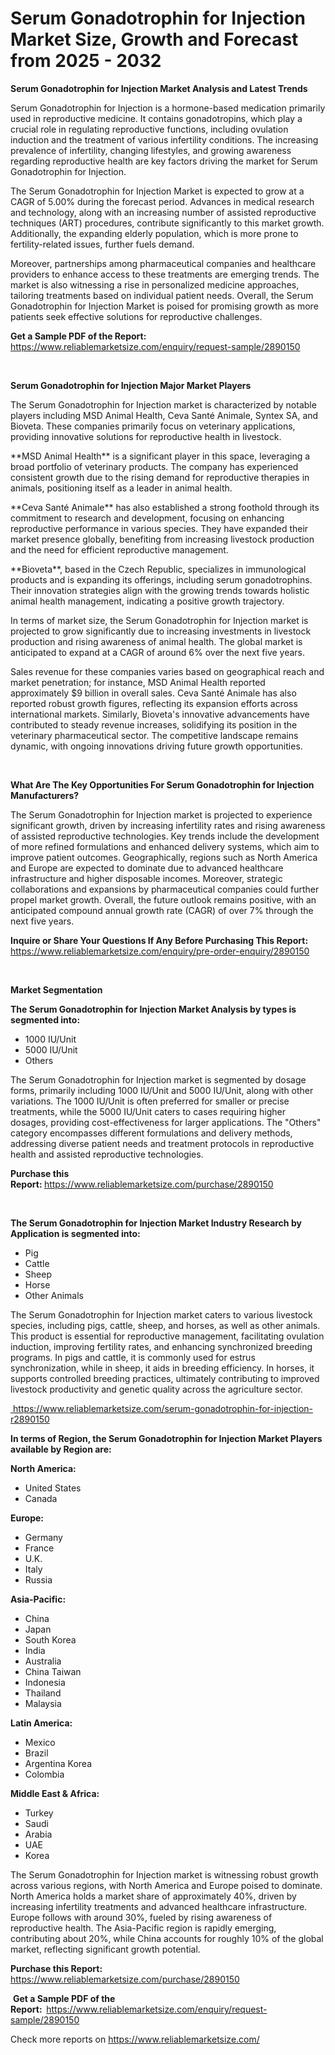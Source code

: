 <p><h1>Serum Gonadotrophin for Injection Market Size, Growth and Forecast from 2025 - 2032</h1></p><p><strong>Serum Gonadotrophin for Injection Market Analysis and Latest Trends</strong></p>
<p><p>Serum Gonadotrophin for Injection is a hormone-based medication primarily used in reproductive medicine. It contains gonadotropins, which play a crucial role in regulating reproductive functions, including ovulation induction and the treatment of various infertility conditions. The increasing prevalence of infertility, changing lifestyles, and growing awareness regarding reproductive health are key factors driving the market for Serum Gonadotrophin for Injection.</p><p>The Serum Gonadotrophin for Injection Market is expected to grow at a CAGR of 5.00% during the forecast period. Advances in medical research and technology, along with an increasing number of assisted reproductive techniques (ART) procedures, contribute significantly to this market growth. Additionally, the expanding elderly population, which is more prone to fertility-related issues, further fuels demand. </p><p>Moreover, partnerships among pharmaceutical companies and healthcare providers to enhance access to these treatments are emerging trends. The market is also witnessing a rise in personalized medicine approaches, tailoring treatments based on individual patient needs. Overall, the Serum Gonadotrophin for Injection Market is poised for promising growth as more patients seek effective solutions for reproductive challenges.</p></p>
<p><strong>Get a Sample PDF of the Report:&nbsp;</strong> <a href="https://www.reliablemarketsize.com/enquiry/request-sample/2890150?utm_campaign=3351&utm_medium=2&utm_source=Github&utm_content=ia&utm_term=14032025&utm_id=serum-gonadotrophin-for-injection">https://www.reliablemarketsize.com/enquiry/request-sample/2890150</a></p>
<p>&nbsp;</p>
<p><strong>Serum Gonadotrophin for Injection Major Market Players</strong></p>
<p><p>The Serum Gonadotrophin for Injection market is characterized by notable players including MSD Animal Health, Ceva Santé Animale, Syntex SA, and Bioveta. These companies primarily focus on veterinary applications, providing innovative solutions for reproductive health in livestock.</p><p>**MSD Animal Health** is a significant player in this space, leveraging a broad portfolio of veterinary products. The company has experienced consistent growth due to the rising demand for reproductive therapies in animals, positioning itself as a leader in animal health.</p><p>**Ceva Santé Animale** has also established a strong foothold through its commitment to research and development, focusing on enhancing reproductive performance in various species. They have expanded their market presence globally, benefiting from increasing livestock production and the need for efficient reproductive management.</p><p>**Bioveta**, based in the Czech Republic, specializes in immunological products and is expanding its offerings, including serum gonadotrophins. Their innovation strategies align with the growing trends towards holistic animal health management, indicating a positive growth trajectory.</p><p>In terms of market size, the Serum Gonadotrophin for Injection market is projected to grow significantly due to increasing investments in livestock production and rising awareness of animal health. The global market is anticipated to expand at a CAGR of around 6% over the next five years.</p><p>Sales revenue for these companies varies based on geographical reach and market penetration; for instance, MSD Animal Health reported approximately $9 billion in overall sales. Ceva Santé Animale has also reported robust growth figures, reflecting its expansion efforts across international markets. Similarly, Bioveta's innovative advancements have contributed to steady revenue increases, solidifying its position in the veterinary pharmaceutical sector. The competitive landscape remains dynamic, with ongoing innovations driving future growth opportunities.</p></p>
<p>&nbsp;</p>
<p><strong>What Are The Key Opportunities For Serum Gonadotrophin for Injection Manufacturers?</strong></p>
<p><p>The Serum Gonadotrophin for Injection market is projected to experience significant growth, driven by increasing infertility rates and rising awareness of assisted reproductive technologies. Key trends include the development of more refined formulations and enhanced delivery systems, which aim to improve patient outcomes. Geographically, regions such as North America and Europe are expected to dominate due to advanced healthcare infrastructure and higher disposable incomes. Moreover, strategic collaborations and expansions by pharmaceutical companies could further propel market growth. Overall, the future outlook remains positive, with an anticipated compound annual growth rate (CAGR) of over 7% through the next five years.</p></p>
<p><strong>Inquire or Share Your Questions If Any Before Purchasing This Report:</strong> <a href="https://www.reliablemarketsize.com/enquiry/pre-order-enquiry/2890150?utm_campaign=3351&utm_medium=2&utm_source=Github&utm_content=ia&utm_term=14032025&utm_id=serum-gonadotrophin-for-injection">https://www.reliablemarketsize.com/enquiry/pre-order-enquiry/2890150</a></p>
<p>&nbsp;</p>
<p><strong>Market Segmentation</strong></p>
<p><strong>The Serum Gonadotrophin for Injection Market Analysis by types is segmented into:</strong></p>
<p><ul><li>1000 IU/Unit</li><li>5000 IU/Unit</li><li>Others</li></ul></p>
<p><p>The Serum Gonadotrophin for Injection market is segmented by dosage forms, primarily including 1000 IU/Unit and 5000 IU/Unit, along with other variations. The 1000 IU/Unit is often preferred for smaller or precise treatments, while the 5000 IU/Unit caters to cases requiring higher dosages, providing cost-effectiveness for larger applications. The "Others" category encompasses different formulations and delivery methods, addressing diverse patient needs and treatment protocols in reproductive health and assisted reproductive technologies.</p></p>
<p><strong>Purchase this Report:&nbsp;</strong><a href="https://www.reliablemarketsize.com/purchase/2890150?utm_campaign=3351&utm_medium=2&utm_source=Github&utm_content=ia&utm_term=14032025&utm_id=serum-gonadotrophin-for-injection">https://www.reliablemarketsize.com/purchase/2890150</a></p>
<p>&nbsp;</p>
<p><strong>The Serum Gonadotrophin for Injection Market Industry Research by Application is segmented into:</strong></p>
<p><ul><li>Pig</li><li>Cattle</li><li>Sheep</li><li>Horse</li><li>Other Animals</li></ul></p>
<p><p>The Serum Gonadotrophin for Injection market caters to various livestock species, including pigs, cattle, sheep, and horses, as well as other animals. This product is essential for reproductive management, facilitating ovulation induction, improving fertility rates, and enhancing synchronized breeding programs. In pigs and cattle, it is commonly used for estrus synchronization, while in sheep, it aids in breeding efficiency. In horses, it supports controlled breeding practices, ultimately contributing to improved livestock productivity and genetic quality across the agriculture sector.</p></p>
<p><a href="https://www.reliablemarketsize.com/serum-gonadotrophin-for-injection-r2890150?utm_campaign=3351&utm_medium=2&utm_source=Github&utm_content=ia&utm_term=14032025&utm_id=serum-gonadotrophin-for-injection">&nbsp;https://www.reliablemarketsize.com/serum-gonadotrophin-for-injection-r2890150</a></p>
<p><strong>In terms of Region, the Serum Gonadotrophin for Injection Market Players available by Region are:</strong></p>
<p>
    <p> <strong> North America: </strong>
        <ul>
            <li>United States</li>
            <li>Canada</li>
        </ul>
        </p> 
    <p> <strong> Europe: </strong>
        <ul>
            <li>Germany</li>
            <li>France</li>
            <li>U.K.</li>
            <li>Italy</li>
            <li>Russia</li>
        </ul>
        </p> 
    <p> <strong> Asia-Pacific: </strong>
        <ul>
            <li>China</li>
            <li>Japan</li>
            <li>South Korea</li>
            <li>India</li>
            <li>Australia</li>
            <li>China Taiwan</li>
            <li>Indonesia</li>
            <li>Thailand</li>
            <li>Malaysia</li>
        </ul>
        </p> 
    <p> <strong> Latin America: </strong>
        <ul>
            <li>Mexico</li>
            <li>Brazil</li>
            <li>Argentina Korea</li>
            <li>Colombia</li>
        </ul>
        </p> 
    <p> <strong> Middle East & Africa: </strong>
        <ul>
            <li>Turkey</li>
            <li>Saudi</li>
            <li>Arabia</li>
            <li>UAE</li>
            <li>Korea</li>
        </ul>
    </p>
    </p>
<p><p>The Serum Gonadotrophin for Injection market is witnessing robust growth across various regions, with North America and Europe poised to dominate. North America holds a market share of approximately 40%, driven by increasing infertility treatments and advanced healthcare infrastructure. Europe follows with around 30%, fueled by rising awareness of reproductive health. The Asia-Pacific region is rapidly emerging, contributing about 20%, while China accounts for roughly 10% of the global market, reflecting significant growth potential.</p></p>
<p><strong>Purchase this Report: </strong><a href="https://www.reliablemarketsize.com/purchase/2890150?utm_campaign=3351&utm_medium=2&utm_source=Github&utm_content=ia&utm_term=14032025&utm_id=serum-gonadotrophin-for-injection">https://www.reliablemarketsize.com/purchase/2890150</a></p>
<p>&nbsp;<strong>Get a Sample PDF of the Report:&nbsp;&nbsp;</strong><a href="https://www.reliablemarketsize.com/enquiry/request-sample/2890150?utm_campaign=3351&utm_medium=2&utm_source=Github&utm_content=ia&utm_term=14032025&utm_id=serum-gonadotrophin-for-injection">https://www.reliablemarketsize.com/enquiry/request-sample/2890150</a></p>
<p><strong></strong></p>
<p>Check more reports on <a href="https://www.reliablemarketsize.com/?utm_campaign=3351&utm_medium=2&utm_source=Github&utm_content=ia&utm_term=14032025&utm_id=serum-gonadotrophin-for-injection">https://www.reliablemarketsize.com/</a></p>